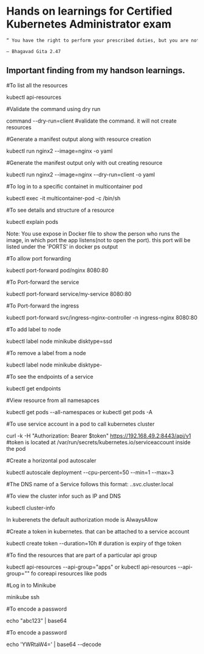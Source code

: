 # Hands on learnings for Certified Kubernetes Administrator exam

```sh
“ You have the right to perform your prescribed duties, but you are not entitled to the fruits of your actions. Never consider yourself the cause of the results of your activities, nor be attached to inaction. ”

— Bhagavad Gita 2.47
```

## Important finding from my handson learnings.


#To list all the resources 

kubectl api-resources

#Validate the command using dry run

command --dry-run=client #validate the command. it will not create resources

#Generate a manifest output along with resource creation 

kubectl run nginx2 --image=nginx -o yaml

#Generate the manifest output only with out creating resource

kubectl run nginx2 --image=nginx --dry-run=client -o yaml

#To log in to a specific containet in multicontainer pod

kubectl exec -it multicontainer-pod -c <container-name> /bin/sh

#To see details and structure of a resource

kubectl explain pods


Note: You use expose in Docker file to show the person who runs the image, in which port the app listens(not to open the port). this port will be listed under the 'PORTS' in docker ps output

#To allow port forwarding

kubectl port-forward pod/nginx 8080:80

 #To Port-forward the service

 kubectl port-forward service/my-service 8080:80

#To Port-forward the ingress

 kubectl port-forward svc/ingress-nginx-controller -n ingress-nginx 8080:80


#To add label to node

kubectl label node minikube disktype=ssd

#To remove a label from a node

kubectl label node minikube disktype-

#To see the endpoints of a service

kubectl get endpoints <service name>

#View resource from all namesapces

kubectl get pods --all-namespaces  or kubectl get pods -A

#To use service account in a pod to call kubernetes cluster

curl -k -H "Authorization: Bearer $token" https://192.168.49.2:8443/api/v1  #token is located at /var/run/secrets/kubernetes.io/serviceaccount inside the pod

#Create a horizontal pod autoscaler

kubectl autoscale deployment <name of deploy> --cpu-percent=50 --min=1 --max=3

#The DNS name of a Service follows this format: <service-name>.<namespace>.svc.cluster.local

#To view the cluster infor such as IP and DNS

kubectl cluster-info

In kuberenets the default authorization mode is AlwaysAllow

#Create a token in kubernetes. that can be attached to a service account

kubectl create token <service account name> --duration=10h # duration is expiry of thge token

#To find the resources that are part of a particular api group

kubectl api-resources --api-group="apps"  or kubectl api-resources --api-group=""  fo coreapi resources like pods

#Log in to Minikube

minikube ssh

#To encode a password 

 echo "abc123" | base64

#To encode a password 

 echo 'YWRtaW4=' | base64 --decode

